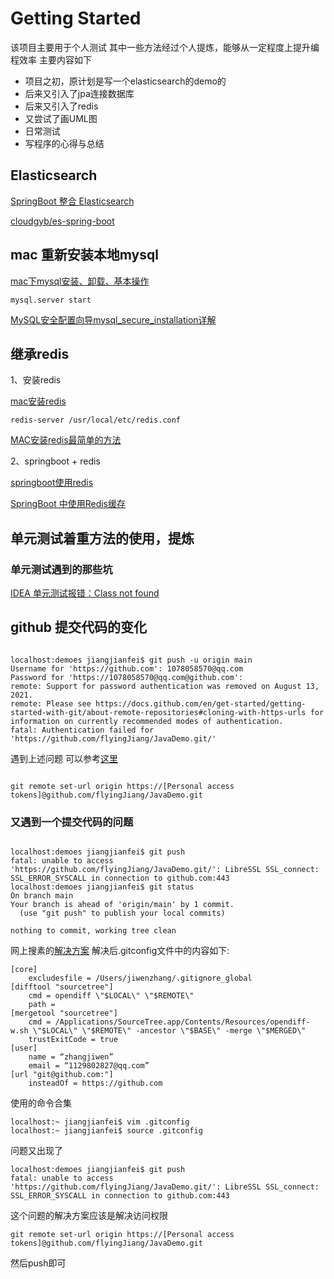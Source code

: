 # Getting Started
该项目主要用于个人测试
其中一些方法经过个人提炼，能够从一定程度上提升编程效率
主要内容如下
- 项目之初，原计划是写一个elasticsearch的demo的
- 后来又引入了jpa连接数据库
- 后来又引入了redis
- 又尝试了画UML图
- 日常测试
- 写程序的心得与总结

## Elasticsearch

[SpringBoot 整合 Elasticsearch](https://blog.csdn.net/wyf2017/article/details/125218036?spm=1001.2101.3001.6650.7&utm_medium=distribute.pc_relevant.none-task-blog-2%7Edefault%7EBlogCommendFromBaidu%7Edefault-7-125218036-blog-108428430.pc_relevant_multi_platform_whitelistv3&depth_1-utm_source=distribute.pc_relevant.none-task-blog-2%7Edefault%7EBlogCommendFromBaidu%7Edefault-7-125218036-blog-108428430.pc_relevant_multi_platform_whitelistv3&utm_relevant_index=10)

[cloudgyb/es-spring-boot](https://github.com/cloudgyb/es-spring-boot/blob/main/src/main/java/com/github/cloudgyb/esspringboot/BookEntity.java)

## mac 重新安装本地mysql

[mac下mysql安装、卸载、基本操作](https://blog.csdn.net/fgdfgasd/article/details/80620135?spm=1001.2101.3001.6661.1&utm_medium=distribute.pc_relevant_t0.none-task-blog-2)

```shell script
mysql.server start
```

[MySQL安全配置向导mysql_secure_installation详解](https://www.niwoxuexi.com/blog/php/article/1876)

## 继承redis

1、安装redis

[mac安装redis](https://blog.csdn.net/m290345792/article/details/123606716)

```shell script
redis-server /usr/local/etc/redis.conf
```
[MAC安装redis最简单的方法](https://blog.csdn.net/qq_41689620/article/details/85995880?spm=1001.2101.3001.6650.1&utm_medium=distribute.pc_relevant.none-task-blog-2%7Edefault%7ECTRLIST%7Edefault-1-85995880-blog-123606716.pc_relevant_multi_platform_whitelistv1&depth_1-utm_source=distribute.pc_relevant.none-task-blog-2%7Edefault%7ECTRLIST%7Edefault-1-85995880-blog-123606716.pc_relevant_multi_platform_whitelistv1&utm_relevant_index=2)

2、springboot + redis

[springboot使用redis](https://blog.csdn.net/qq_49044908/article/details/121883374)

[SpringBoot 中使用Redis缓存](https://xcbeyond.blog.csdn.net/article/details/81116600?spm=1001.2101.3001.6650.2&utm_medium=distribute.pc_relevant.none-task-blog-2%7Edefault%7ECTRLIST%7Edefault-2-81116600-blog-121883374.pc_relevant_multi_platform_whitelistv3&depth_1-utm_source=distribute.pc_relevant.none-task-blog-2%7Edefault%7ECTRLIST%7Edefault-2-81116600-blog-121883374.pc_relevant_multi_platform_whitelistv3&utm_relevant_index=5)

## 单元测试着重方法的使用，提炼
### 单元测试遇到的那些坑
[IDEA 单元测试报错：Class not found](https://blog.csdn.net/amo_te_ama_me/article/details/87968357)

## github 提交代码的变化
```shell script

localhost:demoes jiangjianfei$ git push -u origin main
Username for 'https://github.com': 1078058570@qq.com
Password for 'https://1078058570@qq.com@github.com': 
remote: Support for password authentication was removed on August 13, 2021.
remote: Please see https://docs.github.com/en/get-started/getting-started-with-git/about-remote-repositories#cloning-with-https-urls for information on currently recommended modes of authentication.
fatal: Authentication failed for 'https://github.com/flyingJiang/JavaDemo.git/'

```
遇到上述问题 可以参考[这里](https://docs.github.com/cn/authentication/keeping-your-account-and-data-secure/creating-a-personal-access-token)
```shell script

git remote set-url origin https://[Personal access tokens]@github.com/flyingJiang/JavaDemo.git
```
### 又遇到一个提交代码的问题

```shell script

localhost:demoes jiangjianfei$ git push
fatal: unable to access 'https://github.com/flyingJiang/JavaDemo.git/': LibreSSL SSL_connect: SSL_ERROR_SYSCALL in connection to github.com:443 
localhost:demoes jiangjianfei$ git status
On branch main
Your branch is ahead of 'origin/main' by 1 commit.
  (use "git push" to publish your local commits)

nothing to commit, working tree clean

```
网上搜素的[解决方案](https://www.jianshu.com/p/8ff150623888)
解决后.gitconfig文件中的内容如下:
```shell script
[core]
    excludesfile = /Users/jiwenzhang/.gitignore_global
[difftool "sourcetree"]
    cmd = opendiff \"$LOCAL\" \"$REMOTE\"
    path = 
[mergetool "sourcetree"]
    cmd = /Applications/SourceTree.app/Contents/Resources/opendiff-w.sh \"$LOCAL\" \"$REMOTE\" -ancestor \"$BASE\" -merge \"$MERGED\"
    trustExitCode = true
[user]
    name = “zhangjiwen”
    email = “1129802827@qq.com”
[url "git@github.com:"]
    insteadOf = https://github.com
```
使用的命令合集
```shell script
localhost:~ jiangjianfei$ vim .gitconfig
localhost:~ jiangjianfei$ source .gitconfig
```


问题又出现了
```shell script
localhost:demoes jiangjianfei$ git push
fatal: unable to access 'https://github.com/flyingJiang/JavaDemo.git/': LibreSSL SSL_connect: SSL_ERROR_SYSCALL in connection to github.com:443
```
这个问题的解决方案应该是解决访问权限
```shell script
git remote set-url origin https://[Personal access tokens]@github.com/flyingJiang/JavaDemo.git
```
然后push即可
